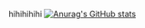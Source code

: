 hihihihihi
[![Anurag's GitHub stats](https://github-readme-stats.vercel.app/api?username=yoonk1228)](https://github.com/anuraghazra/github-readme-stats)
